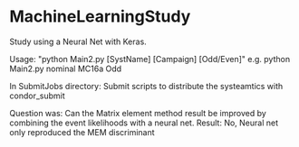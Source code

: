 # MachineLearningStudy

Study using a Neural Net with Keras. 

Usage: "python Main2.py [SystName] [Campaign] [Odd/Even]"
 e.g. python Main2.py nominal MC16a Odd

In SubmitJobs directory: Submit scripts to distribute the systeamtics with condor_submit

Question was: Can the Matrix element method result be improved by combining the event likelihoods with a neural net.
Result: No, Neural net only reproduced the MEM discriminant 


